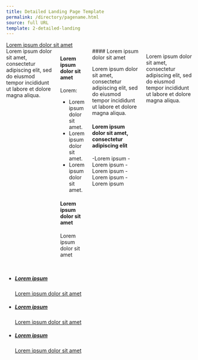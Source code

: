 ```yaml
---
title: Detailed Landing Page Template
permalink: /directory/pagename.html
source: full URL
template: 2-detailed-landing
---
```

<!-- Note: The title of the page is what will appear in the breadcrumbs -->

<div class="main" role="main" markdown="0">

<div class="action-bar">
  <div class="row">
    <div class="small-12 columns">
      <a class="usa-button-primary va-button-primary" href="/directory/subdir/">Lorem ipsum dolor sit amet</a>
    </div>
  </div>
</div>

<div class="section one" markdown="0">



<div class="primary" markdown="0">
<div class="row" markdown="0">
<div class="small-12 columns" markdown="1">
<div markdown="1">
Lorem ipsum dolor sit amet, consectetur adipiscing elit, sed do eiusmod tempor incididunt ut labore et dolore magna aliqua. 
</div>
<div class="call-out" markdown="1">

#### Lorem ipsum dolor sit amet
Lorem:

- Lorem ipsum dolor sit amet.
- Lorem ipsum dolor sit amet.
- Lorem ipsum dolor sit amet.

#### Lorem ipsum dolor sit amet

Lorem ipsum dolor sit amet
</div>

<div markdown="1">
#### Lorem ipsum dolor sit amet

Lorem ipsum dolor sit amet, consectetur adipiscing elit, sed do eiusmod tempor incididunt ut labore et dolore magna aliqua. 


#### Lorem ipsum dolor sit amet, consectetur adipiscing elit

-Lorem ipsum
-Lorem ipsum
-Lorem ipsum
-Lorem ipsum
-Lorem ipsum
</div>

Lorem ipsum dolor sit amet, consectetur adipiscing elit, sed do eiusmod tempor incididunt ut labore et dolore magna aliqua.
</div>


</div>
</div>

<div class="navigation">
<div class="row">
<div class="small-12 columns">

<ul class="small-block-grid-1 medium-block-grid-3 cards small">


<li>
<a href="/directory/subdir/">
<h5>Lorem ipsum</h5>
<span>Lorem ipsum dolor sit amet</span>
</a>
</li>

<li>
<a href="/directory/subdir/">
<h5>Lorem ipsum</h5>
<span>Lorem ipsum dolor sit amet</span>
</a>
</li>

<li>
<a href="/directory/subdir/">
<h5>Lorem ipsum</h5>
<span>Lorem ipsum dolor sit amet</span>
</a>
</li>

</ul>
</div>
</div>
</div>

</div>
